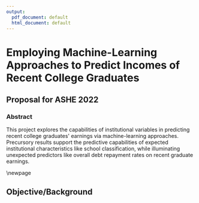 ```yaml
---
output:
  pdf_document: default
  html_document: default
---
```

# Employing Machine-Learning Approaches to Predict Incomes of Recent College Graduates

## Proposal for ASHE 2022  



### Abstract  


This project explores the capabilities of institutional variables in predicting  recent college graduates' earnings via machine-learning approaches. Precursory results support the predictive capabilities of expected institutional characteristics like school classification, while illuminating unexpected predictors like overall debt repayment rates on recent graduate earnings.


\newpage

## Objective/Background



